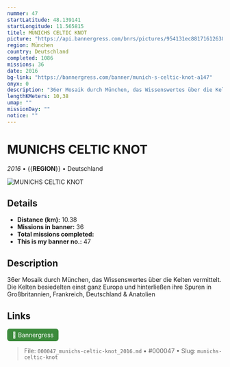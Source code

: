 ```yaml
---
nummer: 47
startLatitude: 48.139141
startLongitude: 11.565815
titel: MUNICHS CELTIC KNOT
picture: "https://api.bannergress.com/bnrs/pictures/954131ec881716126388a45ec52ad185"
region: München
country: Deutschland
completed: 1086
missions: 36
date: 2016
bg-link: "https://bannergress.com/banner/munich-s-celtic-knot-a147"
onyx: 0
description: "36er Mosaik durch München, das Wissenswertes über die Kelten vermittelt. Die Kelten besiedelten einst ganz Europa und hinterließen ihre Spuren in Großbritannien, Frankreich, Deutschland & Anatolien"
lengthKMeters: 10,38
umap: ""
missionDay: ""
notice: ""
---
```

# MUNICHS CELTIC KNOT

*2016* • {{__REGION__}} • Deutschland

![MUNICHS CELTIC KNOT](https://api.bannergress.com/bnrs/pictures/954131ec881716126388a45ec52ad185)



## Details
- **Distance (km):** 10.38
- **Missions in banner:** 36
- **Total missions completed:** 
- **This is my banner no.:** 47



## Description
36er Mosaik durch München, das Wissenswertes über die Kelten vermittelt. Die Kelten besiedelten einst ganz Europa und hinterließen ihre Spuren in Großbritannien, Frankreich, Deutschland & Anatolien



## Links
<a href="https://bannergress.com/banner/munich-s-celtic-knot-a147" target="_blank" style="display:inline-block;margin-right:8px;padding:6px 12px;background:#3c8b3c;color:#fff;text-decoration:none;border-radius:6px;">🔗 Bannergress</a>



> File: `000047_munichs-celtic-knot_2016.md` • #000047 • Slug: `munichs-celtic-knot`
